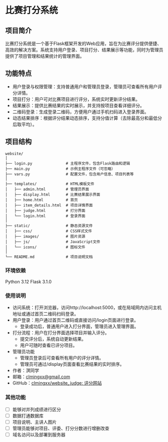 # 比赛打分系统

## 项目简介

比赛打分系统是一个基于Flask框架开发的Web应用，旨在为比赛评分提供便捷、高效的解决方案。系统支持用户登录、项目打分、结果展示等功能，同时为管理员提供了项目管理和结果统计的管理界面。

## 功能特点

* 用户登录与权限管理：支持普通用户和管理员登录，管理员可查看所有用户评分详情。
* 项目打分：用户可对比赛项目进行评分，系统实时更新评分结果。
* 结果展示：提供比赛结果的实时展示，并支持按项目查看详细评分。
* 二维码登录：生成登录二维码，方便用户通过手机扫码进入登录界面。
* 动态结果排序：根据评分结果动态排序，支持分值计算（去除最高分和最低分后取平均）。

## 项目结构

```
website/
│
├── login.py               # 主程序文件，包含Flask路由和逻辑
├── main.py                # 示例主程序文件（可忽略）
├── vars.py                # 配置文件，包含用户信息、项目列表等
│
├── templates/             # HTML模板文件
│   ├── admin.html         # 管理员界面
│   ├── display.html       # 比赛结果展示界面
│   ├── home.html          # 首页
│   ├── item_details.html  # 项目详情界面
│   ├── judge.html         # 打分界面
│   └── login.html         # 登录界面
│
├── static/                # 静态资源文件
│   ├── css/               # CSS样式文件
│   ├── images/            # 图片资源
│   ├── js/                # JavaScript文件
│   └── icons/             # 图标文件
│
└── README.md              # 项目说明文档
```
### 环境依赖

Python 3.12
Flask 3.1.0

### 使用说明

* 访问系统：打开浏览器，访问http://localhost:5000，或在局域网内访问主机地址或通过首页二维码扫码登录。
* 用户登录：用户通过首页二维码或直接访问/login页面进行登录。
  * 登录成功后，普通用户进入打分界面，管理员进入管理界面。
* 打分流程：用户在打分界面选择项目并输入评分。
  * 提交评分后，系统自动更新结果。
  * 用户可随时查看已评分项目。
* 管理员功能
  * 管理员登录后可查看所有用户的评分详情。
  * 管理员可通过/display页面查看比赛结果的实时排序。
* 作者：溟同学
* 邮箱：clmingxx@gmail.com
* GitHub：[clmingxx/website\_judge: 评分网站](https://github.com/clmingxx/website_judge)
### 其他功能
* [ ] 能够对并列成绩进行区分
* [ ] 数据打通数据库
* [ ] 项目说明、主讲人图片
* [ ] 管理员能够对项目、评委、打分分数进行增删改查
* [ ] 域名访问以及部署到服务器
